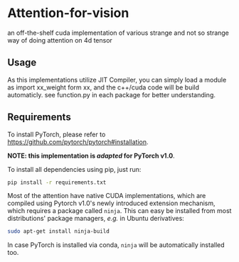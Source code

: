 # Attention-for-vision
an off-the-shelf cuda implementation of various strange and not so strange way of doing attention on 4d tensor

## Usage

As this implementations utilize JIT Compiler, you can simply load a module as import xx_weight form xx, and the c++/cuda code
will be build automaticly. see function.py in each package for better understanding.

## Requirements

To install PyTorch, please refer to https://github.com/pytorch/pytorch#installation.

**NOTE: this implementation is  _adapted_ for PyTorch v1.0**.

To install all dependencies using pip, just run:
```bash
pip install -r requirements.txt
```

Most of the attention have native CUDA implementations, which are compiled using Pytorch v1.0's newly introduced
extension mechanism, which requires a package called `ninja`.
This can easy be installed from most distributions' package managers, _e.g._ in Ubuntu derivatives:
```bash
sudo apt-get install ninja-build
```
In case PyTorch is installed via conda, `ninja` will be automatically installed too.
